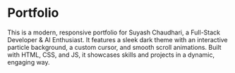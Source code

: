# Portfolio
This is a modern, responsive portfolio for Suyash Chaudhari, a Full-Stack Developer &amp; AI Enthusiast. It features a sleek dark theme with an interactive particle background, a custom cursor, and smooth scroll animations. Built with HTML, CSS, and JS, it showcases skills and projects in a dynamic, engaging way.
